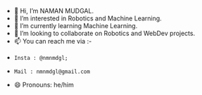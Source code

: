 - 👋 Hi, I’m NAMAN MUDGAL.
- 👀 I’m interested in Robotics and Machine Learning.
- 🌱 I’m currently learning Machine Learning.
- 💞️ I’m looking to collaborate on Robotics and WebDev projects.
- 📫 You can reach me via :-
-     Insta : @nmnmdgl;
-     Mail : nmnmdgl@gmail.com
- 😄 Pronouns: he/him


<!---
nmnmdgl/nmnmdgl is a ✨ special ✨ repository because its `README.md` (this file) appears on your GitHub profile.
You can click the Preview link to take a look at your changes.
--->
